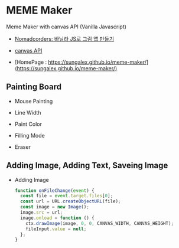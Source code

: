 # MEME Maker

Meme Maker with canvas API (Vanilla Javascript)

- [Nomadcorders: 바닐라 JS로 그림 앱 만들기](https://nomadcoders.co/javascript-for-beginners-2/)

- [canvas API](https://developer.mozilla.org/ko/docs/Web/API/Canvas_API)

- [HomePage : https://sungalex.github.io/meme-maker/](https://sungalex.github.io/meme-maker/)

## Painting Board

- Mouse Painting

- Line Width

- Paint Color

- Filling Mode

- Eraser

## Adding Image, Adding Text, Saveing Image

- Adding Image

  ```js
  function onFileChange(event) {
    const file = event.target.files[0];
    const url = URL.createObjectURL(file);
    const image = new Image();
    image.src = url;
    image.onload = function () {
      ctx.drawImage(image, 0, 0, CANVAS_WIDTH, CANVAS_HEIGHT);
      fileInput.value = null;
    };
  }
  ```
